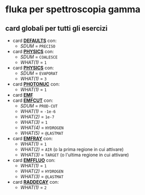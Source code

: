 # fluka per spettroscopia gamma

## card globali per tutti gli esercizi

- card [**DEFAULTS**](http://www.fluka.org/content/manuals/online/DEFAULTS.html) con:
  - *SDUM* = `PRECISO`
- card [**PHYSICS**](http://www.fluka.org/content/manuals/online/PHYSICS.html) con:
  - *SDUM* = `COALESCE`
  - *WHAT(1)* = `1`
- card [**PHYSICS**](http://www.fluka.org/content/manuals/online/PHYSICS.html) con:
  - *SDUM* = `EVAPORAT`
  - *WHAT(1)* = `3`
- card [**PHOTONUC**](http://www.fluka.org/content/manuals/online/PHOTONUC.html) con:
  - *WHAT(1)* = `1`
- card [**EMF**](http://www.fluka.org/content/manuals/online/EMF.html)
- card [**EMFCUT**](http://www.fluka.org/content/manuals/online/EMFCUT.html) con:
  - *SDUM* = `PROD-CUT`
  - *WHAT(1)* = `-1e-6`
  - *WHAT(2)* = `1e-7`
  - *WHAT(3)* = `1`
  - *WHAT(4)* = `HYDROGEN`
  - *WHAT(5)* = `@LASTMAT`
- card [**EMFRAY**](http://www.fluka.org/content/manuals/online/EMFRAY.html) con:
  - *WHAT(1)* = `1`
  - *WHAT(2)* = `AIR` (o la prima regione in cui attivare)
  - *WHAT(3)* = `TARGET` (o l'ultima regione in cui attivare)
- card [**EMFFLUO**](http://www.fluka.org/content/manuals/online/EMFFLUO.html) con:
  - *WHAT(1)* = `1`
  - *WHAT(2)* = `HYDROGEN`
  - *WHAT(3)* = `@LASTMAT`
- card [**RADDECAY**](http://www.fluka.org/content/manuals/online/RADDECAY.html) con:
  - *WHAT(1)* = `2`
